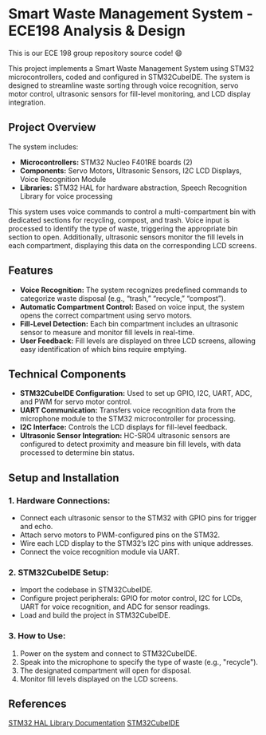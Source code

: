 # Smart Waste Management System - ECE198 Analysis & Design
This is our ECE 198 group repository source code! :smile:

This project implements a Smart Waste Management System using STM32 microcontrollers, coded and configured in STM32CubeIDE. The system is designed to streamline waste sorting through voice recognition, servo motor control, ultrasonic sensors for fill-level monitoring, and LCD display integration.

## Project Overview
The system includes:
* __Microcontrollers:__ STM32 Nucleo F401RE boards (2)
* __Components:__ Servo Motors, Ultrasonic Sensors, I2C LCD Displays, Voice Recognition Module
* __Libraries:__ STM32 HAL for hardware abstraction, Speech Recognition Library for voice processing

This system uses voice commands to control a multi-compartment bin with dedicated sections for recycling, compost, and trash. Voice input is processed to identify the type of waste, triggering the appropriate bin section to open. Additionally, ultrasonic sensors monitor the fill levels in each compartment, displaying this data on the corresponding LCD screens.

## Features
* __Voice Recognition:__ The system recognizes predefined commands to categorize waste disposal (e.g., “trash,” “recycle,” “compost”).
* __Automatic Compartment Control:__ Based on voice input, the system opens the correct compartment using servo motors.
* __Fill-Level Detection:__ Each bin compartment includes an ultrasonic sensor to measure and monitor fill levels in real-time.
* __User Feedback:__ Fill levels are displayed on three LCD screens, allowing easy identification of which bins require emptying.

## Technical Components
* __STM32CubeIDE Configuration:__ Used to set up GPIO, I2C, UART, ADC, and PWM for servo motor control.
* __UART Communication:__ Transfers voice recognition data from the microphone module to the STM32 microcontroller for processing.
* __I2C Interface:__ Controls the LCD displays for fill-level feedback.
* __Ultrasonic Sensor Integration:__ HC-SR04 ultrasonic sensors are configured to detect proximity and measure bin fill levels, with data processed to determine bin status.

## Setup and Installation
### 1. Hardware Connections:
* Connect each ultrasonic sensor to the STM32 with GPIO pins for trigger and echo.
* Attach servo motors to PWM-configured pins on the STM32.
* Wire each LCD display to the STM32’s I2C pins with unique addresses.
* Connect the voice recognition module via UART.
### 2. STM32CubeIDE Setup:
* Import the codebase in STM32CubeIDE.
* Configure project peripherals: GPIO for motor control, I2C for LCDs, UART for voice recognition, and ADC for sensor readings.
* Load and build the project in STM32CubeIDE.
### 3. How to Use:
1. Power on the system and connect to STM32CubeIDE.
2. Speak into the microphone to specify the type of waste (e.g., "recycle").
3. The designated compartment will open for disposal.
4. Monitor fill levels displayed on the LCD screens.

## References
<a href="https://www.st.com/resource/en/user_manual/um1725-description-of-stm32f4-hal-and-lowlayer-drivers-stmicroelectronics.pdf">STM32 HAL Library Documentation</a>
<a href="https://www.st.com/resource/en/user_manual/um2609-stm32cubeide-user-guide-stmicroelectronics.pdf">STM32CubeIDE</a>



